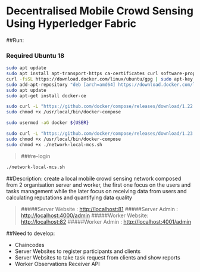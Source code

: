 # Decentralised Mobile Crowd Sensing Using Hyperledger Fabric

##Run: 
### Required Ubuntu 18

```bash
sudo apt update
sudo apt install apt-transport-https ca-certificates curl software-properties-common
curl -fsSL https://download.docker.com/linux/ubuntu/gpg | sudo apt-key add -
sudo add-apt-repository "deb [arch=amd64] https://download.docker.com/linux/ubuntu bionic stable"
sudo apt update
sudo apt-get install docker-ce

sudo curl -L "https://github.com/docker/compose/releases/download/1.22.0/docker-compose-$(uname -s)-$(uname -m)" -o /usr/local/bin/docker-compose
sudo chmod +x /usr/local/bin/docker-compose

sudo usermod -aG docker ${USER}

sudo curl -L "https://github.com/docker/compose/releases/download/1.23.1/docker-compose-$(uname -s)-$(uname -m)" -o /usr/local/bin/docker-compose
sudo chmod +x /usr/local/bin/docker-compose
sudo chmod +x ./network-local-mcs.sh
```

>###re-login

```bash
./network-local-mcs.sh
```


##Description: 
create a local mobile crowd sensing network composed from 2 organisation server and worker, the first one focus on the users and tasks management while the later focus on receiving data from users and calculating reputations and quantifying data quality

>#####Server Website : <a href="http://localhost:81">http://localhost:81</a>
>#####Server Admin : <a href="http://localhost:4000">http://localhost:4000/admin</a>
>#####Worker Website: <a href="http://localhost:82">http://localhost:82</a>
>#####Worker Admin : <a href="http://localhost:4001">http://localhost:4001/admin</a>

##Need to develop:
 - Chaincodes
 - Server Websites to register participants and clients
 - Server Websites to take task request from clients and show reports
 - Worker Observations Receiver API
